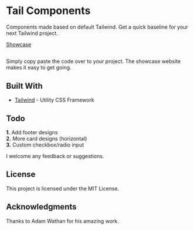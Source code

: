# Tail Components

Components made based on default Tailwind. Get a quick baseline for your next Tailwind project.

[Showcase](https://rexdesign.dev/)

## 

Simply copy paste the code over to your project. The showcase website makes it easy to get going.

## Built With

* [Tailwind](https://tailwindcss.com/) - Utility CSS Framework

## Todo

**1.** Add footer designs   
**2.** More card designs (horizontal)   
**3.** Custom checkbox/radio input   

I welcome any feedback or suggestions. 

## License

This project is licensed under the MIT License.

## Acknowledgments

Thanks to Adam Wathan for his amazing work.
